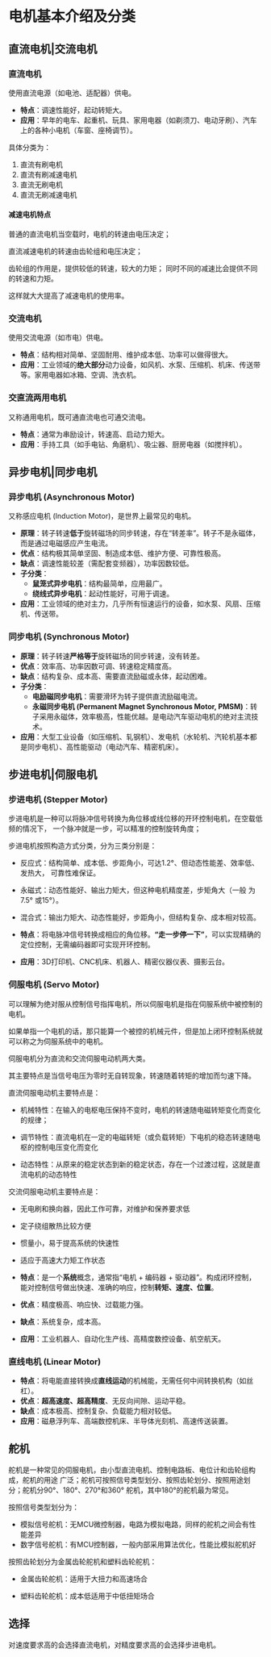 # 电机基本介绍及分类



## 直流电机|交流电机

### 直流电机

使用直流电源（如电池、适配器）供电。

- **特点**：调速性能好，起动转矩大。
- **应用**：早年的电车、起重机、玩具、家用电器（如剃须刀、电动牙刷）、汽车上的各种小电机（车窗、座椅调节）。

具体分类为：

1. 直流有刷电机
2. 直流有刷减速电机
3. 直流无刷电机
4. 直流无刷减速电机

#### 减速电机特点

普通的直流电机当空载时，电机的转速由电压决定；

直流减速电机的转速由齿轮组和电压决定；

齿轮组的作用是，提供较低的转速，较大的力矩； 同时不同的减速比会提供不同的转速和力矩。

这样就大大提高了减速电机的使用率。



### 交流电机

使用交流电源（如市电）供电。

- **特点**：结构相对简单、坚固耐用、维护成本低、功率可以做得很大。
- **应用**：工业领域的**绝大部分**动力设备，如风机、水泵、压缩机、机床、传送带等。家用电器如冰箱、空调、洗衣机。



### 交直流两用电机

又称通用电机，既可通直流电也可通交流电。

- **特点**：通常为串励设计，转速高、启动力矩大。
- **应用**：手持工具（如手电钻、角磨机）、吸尘器、厨房电器（如搅拌机）。





## 异步电机|同步电机

### 异步电机 (Asynchronous Motor)

又称感应电机 (Induction Motor)，是世界上最常见的电机。

- **原理**：转子转速**低于**旋转磁场的同步转速，存在“转差率”。转子不是永磁体，而是通过电磁感应产生电流。
- **优点**：结构极其简单坚固、制造成本低、维护方便、可靠性极高。
- **缺点**：调速性能较差（需配套变频器），功率因数较低。
- **子分类**：
    - **鼠笼式异步电机**：结构最简单，应用最广。
    - **绕线式异步电机**：起动性能好，可用于调速。
- **应用**：工业领域的绝对主力，几乎所有恒速运行的设备，如水泵、风扇、压缩机、传送带。



### 同步电机 (Synchronous Motor)

- **原理**：转子转速**严格等于**旋转磁场的同步转速，没有转差。
- **优点**：效率高、功率因数可调、转速稳定精度高。
- **缺点**：结构复杂、成本高、需要直流励磁或永体，起动困难。
- **子分类**：
    - **电励磁同步电机**：需要滑环为转子提供直流励磁电流。
    - **永磁同步电机 (Permanent Magnet Synchronous Motor, PMSM)**：转子采用永磁体，效率极高，性能优越。是电动汽车驱动电机的绝对主流技术。
- **应用**：大型工业设备（如压缩机、轧钢机）、发电机（水轮机、汽轮机基本都是同步电机）、高性能驱动（电动汽车、精密机床）。



##  步进电机|伺服电机

###  步进电机 (Stepper Motor)

步进电机是一种可以将脉冲信号转换为角位移或线位移的开环控制电机，在空载低频的情况下， 一个脉冲就是一步，可以精准的控制旋转角度；

步进电机按照构造方式分类，分为三类分别是：

- 反应式：结构简单、成本低、步距角小，可达1.2°、但动态性能差、效率低、发热大， 可靠性难保证。
- 永磁式：动态性能好、输出力矩大，但这种电机精度差，步矩角大（一般 为7.5° 或15°）。
- 混合式：输出力矩大、动态性能好，步距角小，但结构复杂、成本相对较高。



- **特点**：将电脉冲信号转换成相应的角位移。**“走一步停一下”**，可以实现精确的定位控制，无需编码器即可实现开环控制。
- **应用**：3D打印机、CNC机床、机器人、精密仪器仪表、摄影云台。

### 伺服电机 (Servo Motor)

可以理解为绝对服从控制信号指挥电机，所以伺服电机是指在伺服系统中被控制的电机。

如果单指一个电机的话，那只能算一个被控的机械元件，但是加上闭环控制系统就可以称之为伺服系统中的电机。

伺服电机分为直流和交流伺服电动机两大类。

其主要特点是当信号电压为零时无自转现象，转速随着转矩的增加而匀速下降。

直流伺服电动机主要特点是：

- 机械特性：在输入的电枢电压保持不变时，电机的转速随电磁转矩变化而变化的规律；

- 调节特性：直流电机在一定的电磁转矩（或负载转矩）下电机的稳态转速随电枢的控制电压变化而变化
- 动态特性：从原来的稳定状态到新的稳定状态，存在一个过渡过程，这就是直流电机的动态特性

交流伺服电动机主要特点是：

- 无电刷和换向器，因此工作可靠，对维护和保养要求低
- 定子绕组散热比较方便
- 惯量小，易于提高系统的快速性
- 适应于高速大力矩工作状态



- **特点**：是一个**系统**概念，通常指“电机 + 编码器 + 驱动器”。构成闭环控制，能对控制信号做出快速、准确的响应，控制**转矩、速度、位置**。
- **优点**：精度极高、响应快、过载能力强。
- **缺点**：系统复杂，成本高。
- **应用**：工业机器人、自动化生产线、高精度数控设备、航空航天。

### 直线电机 (Linear Motor)

- **特点**：将电能直接转换成**直线运动**的机械能，无需任何中间转换机构（如丝杠）。
- **优点**：**超高速度、超高精度**、无反向间隙、运动平稳。
- **缺点**：成本极高、控制复杂、负载能力相对较低。
- **应用**：磁悬浮列车、高端数控机床、半导体光刻机、高速传送装置。





## 舵机

舵机是一种常见的伺服电机，由小型直流电机、控制电路板、电位计和齿轮组构成，舵机的用途 广泛；舵机可按照信号类型划分、按照齿轮划分、按照用途划分；舵机分90°、180°、270°和360° 舵机，其中180°的舵机最为常见。

按照信号类型划分为：

- 模拟信号舵机：无MCU微控制器，电路为模拟电路，同样的舵机之间会有性能差异
- 数字信号舵机：有MCU控制器，一般内部采用算法优化，性能比模拟舵机好



按照齿轮划分为金属齿轮舵机和塑料齿轮舵机：

- 金属齿轮舵机：适用于大扭力和高速场合

- 塑料齿轮舵机：成本低适用于中低扭矩场合





## 选择



对速度要求高的会选择直流电机，对精度要求高的会选择步进电机。